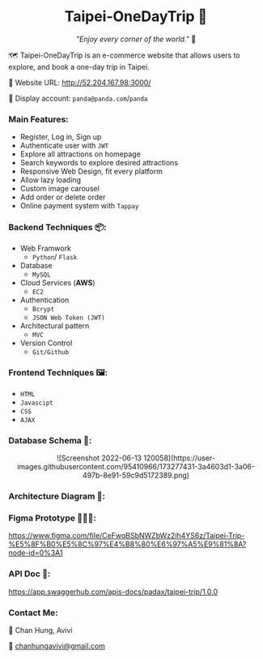 <h1 align="center"> Taipei-OneDayTrip 🧋</h1>

<p align="center"> <i>"Enjoy every corner of the world."</i> 🧭</p>

🗺️ Taipei-OneDayTrip is an e-commerce website that allows users to explore, and book a one-day trip in Taipei.

🔗 Website URL: http://52.204.167.98:3000/

🤖 Display account: `panda@panda.com`/`panda`

### Main Features:

- Register, Log in, Sign up
- Authenticate user with `JWT`
- Explore all attractions on homepage
- Search keywords to explore desired attractions
- Responsive Web Design, fit every platform
- Allow lazy loading
- Custom image carousel
- Add order or delete order
- Online payment system with `Tappay`

### Backend Techniques 📦:

- Web Framwork
  - `Python`/ `Flask`
- Database
  - `MySQL`
- Cloud Services (**AWS**)
  - `EC2`
- Authentication
  - `Bcrypt`
  - `JSON Web Token (JWT)`
- Architectural pattern
  - `MVC`
- Version Control
  - `Git/Github`

### Frontend Techniques 🖼️:

- `HTML`
- `Javascipt`
- `CSS`
- `AJAX`

### Database Schema 💾:

<p align="center">
![Screenshot 2022-06-13 120058](https://user-images.githubusercontent.com/95410966/173277431-3a4603d1-3a06-497b-8e91-59c9d5172389.png) </p>

### Architecture Diagram 🏰:

### Figma Prototype 👩🏻‍🎨:

https://www.figma.com/file/CeFwqBSbNWZbWz2ih4YS6z/Taipei-Trip-%E5%8F%B0%E5%8C%97%E4%B8%80%E6%97%A5%E9%81%8A?node-id=0%3A1

### API Doc 📃:

https://app.swaggerhub.com/apis-docs/padax/taipei-trip/1.0.0

### Contact Me:

🐻 Chan Hung, Avivi

📩 chanhungavivi@gmail.com
